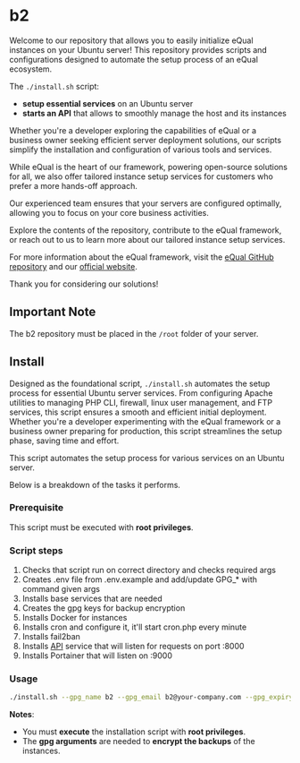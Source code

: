 # b2

Welcome to our repository that allows you to easily initialize eQual instances on your Ubuntu server!
This repository provides scripts and configurations designed to automate the setup process of an eQual ecosystem.

The `./install.sh` script:
  - **setup essential services** on an Ubuntu server
  - **starts an API** that allows to smoothly manage the host and its instances

Whether you're a developer exploring the capabilities of eQual or a business owner seeking efficient server deployment
solutions, our scripts simplify the installation and configuration of various tools and services.

While eQual is the heart of our framework, powering open-source solutions for all, we also offer tailored instance setup
services for customers who prefer a more hands-off approach.

Our experienced team ensures that your servers are configured optimally, allowing you to focus on your core business
activities.

Explore the contents of the repository, contribute to the eQual framework, or reach out to us to learn more about our
tailored instance setup services.

For more information about the eQual framework,
visit the [eQual GitHub repository](https://github.com/equalframework/equal) and
our [official website](https://equal.run/).

Thank you for considering our solutions!

## Important Note

The b2 repository must be placed in the `/root` folder of your server.

## Install

Designed as the foundational script, `./install.sh` automates the setup process for essential Ubuntu server services.
From configuring Apache utilities to managing PHP CLI, firewall, linux user management, and FTP services, this script ensures a smooth and efficient initial deployment.
Whether you're a developer experimenting with the eQual framework or a business owner preparing for production, this script streamlines the setup phase, saving time and effort.

This script automates the setup process for various services on an Ubuntu server.  

Below is a breakdown of the tasks it performs.

### Prerequisite

This script must be executed with **root privileges**.

### Script steps

1. Checks that script run on correct directory and checks required args
2. Creates .env file from .env.example and add/update GPG_* with command given args
3. Installs base services that are needed
4. Creates the gpg keys for backup encryption
5. Installs Docker for instances
6. Installs cron and configure it, it'll start cron.php every minute
7. Installs fail2ban
8. Installs [API](./README_API.md) service that will listen for requests on port :8000
9. Installs Portainer that will listen on :9000

### Usage

```bash
./install.sh --gpg_name b2 --gpg_email b2@your-company.com --gpg_expiry_date 0 --gpg_passphrase thepassword1234
```

**Notes**:
  - You must **execute** the installation script with **root privileges**.
  - The **gpg arguments** are needed  to **encrypt the backups** of the instances.
